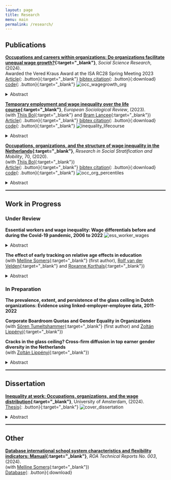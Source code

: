 ```yaml
---
layout: page
title: Research
menu: main
permalink: /research/
---
```


<style type="text/css">
    .image-left {
      display: block;
      margin-left: auto;
      margin-right: auto;
      float: right;
    }
    </style>

## Publications
<p> </p>

**[Occupations and careers within organizations: Do organizations facilitate unequal wage growth?](https://christophjanietz.github.io/assets/Janietz2024.pdf){:target="_blank"}**, *Social Science Research*, (2024). \
Awarded the Vered Kraus Award at the ISA RC28 Spring Meeting 2023 \
[Article](https://doi.org/10.1016/j.ssresearch.2024.103005){: .button}{:target="_blank"}
[bibtex citation](../assets/Janietz2024.bibtex){: .button}{:download}
[code](https://osf.io/eymg8/){: .button}{:target="_blank"} 
<image src="/assets/img/occ_wagegrowth_org.jpg" alt="occ_wagegrowth_org"> </image> 
<details>
  <summary>Abstract</summary>

Recent research suggests that occupational positions and organizational structures intersect during the formation of wage inequality over the working career. Using administrative data from the Netherlands, I investigate whether workers who start in different occupational positions experience unequal wage growth while remaining employed in an organization. Results show that workers in professional and managerial positions experience larger wage growth than workers in lower-status occupational positions. After six years of staying at the same organization, predicted wage growth rates vary between 5.44% for production workers and 10.18% for technical professionals. These findings indicate that occupational stratification has a dynamic component that unfolds at the level of organizations. I test whether occupational sorting across organizations with differing pay quality mediates part of the occupation-based heterogeneity in wage growth. The results indicate that occupational sorting is marked but that sorting explains only up to around 8% of heterogeneity in firm-internal wage growth between occupational positions in the Dutch labor market. 

</details>

<p> </p>

**[Temporary employment and wage inequality over the life course](https://christophjanietz.github.io/assets/JanietzBolLancee2023.pdf){:target="_blank"}**, *European Sociological Review*, (2023). \
(with [Thijs Bol](https://thijsbol.com/){:target="_blank"} and [Bram Lancee](https://www.bramlancee.eu/){:target="_blank"}) \
[Article](https://doi.org/10.1093/esr/jcad075){: .button}{:target="_blank"}
[bibtex citation](../assets/JanietzBolLancee2023.bibtex){: .button}{:download}
[code](https://osf.io/y7tnx/){: .button}{:target="_blank"}
<image src="/assets/img/inequality_lifecourse.jpg" alt="inequality_lifecourse"> </image> 
<details>
  <summary>Abstract</summary>
    
Wage inequality between workers with different levels of educational attainment has been shown to increase over the life course. In this study, we investigate to what extent this growth is explained by temporary employment. Using linked employer-employee register data from the Netherlands, we follow the labor market careers of workers born in 1979. We decompose the impact of temporary employment on the change in the educational wage gap over the life course into two distinct components: (a) changes in the group-specific temporary employment rates (group-specific risk) and (b) changes in the group-specific effects of temporary employment on wages (group-specific vulnerability). In line with previous research, we find a marked growth of the educational wage gap over the life course. While group differences in temporary employment risk changed throughout the observation period to the detriment of lower-educated workers, group differences in vulnerability to temporary employment increased specifically during the early life course. Overall, temporary employment explains approximately 9% of the change in the wage gap between workers with different levels of educational attainment by the age of 38 relative to age 28 in the Netherlands.  
    
</details>

<p> </p>

**[Occupations, organizations, and the structure of wage inequality in the Netherlands](https://christophjanietz.github.io/assets/JanietzBol2020.pdf){:target="_blank"}**, *Research in Social Stratification and Mobility*, 70, (2020). \
(with [Thijs Bol](https://thijsbol.com/){:target="_blank"}) \
[Article](https://doi.org/10.1016/j.rssm.2019.100468){: .button}{:target="_blank"}
[bibtex citation](../assets/JanietzBol2020.bib){: .button}{:download}
[code](https://osf.io/sf4q6/){: .button}{:target="_blank"}
<image src="/assets/img/occ_org_percentiles.jpg" alt="occ_org_percentiles"> </image> 
<details>
  <summary>Abstract</summary>

Recent studies have identified both occupations and organizations as important structures underpinning wage inequality in the labor market. In this article we investigate how the two structures might work together in explaining inequality. More specifically, we study how organizations affect between- and within-occupation inequality. Using a combination of Dutch linked employer-employee register data and the Dutch labor force survey, we find that organizations are more important in explaining wage differentials between occupations than wage inequality between workers with the same occupation. While organizations are far away from solely driving heterogeneity in pay among workers in the same occupation, we find that the sorting of high-paying occupations in high-paying firms (and vice versa) is an important mechanism by which both structures affect inequality. Our findings emphasize the importance of moving away from an isolated study of occupations or organizations towards an analytical integration of both structures for understanding wage inequality. 

</details>

<p> </p>

<hr style="border:.25px solid grey">

## Work in Progress
<p> </p>

### Under Review
<p> </p>

**Essential workers and wage inequality: Wage differentials before and during the Covid-19 pandemic, 2006 to 2022**
<image src="/assets/img/ess_worker_wages.jpg" alt="ess_worker_wages"> </image>
<details>
  <summary>Abstract</summary>

In 2020, several governments declared specific occupations as essential for maintaining the functioning of society in response to the Covid-19 pandemic. A current question in the public debate on fair pay is whether essential workers are sufficiently remunerated. Using data from the Netherlands, I analyze the wages of essential workers relative to other workers before and during the Covid-19 pandemic. Results indicate that essential workers earn less relative to other workers within higher-paid strata of the occupational structure, while they earn more within lower-paid strata. These wage differentials are shaped by gender composition and sectoral employment. I employ a difference-in-differences design based on quarterly data between January 2017 and September 2022 to assess whether the onset of the Covid-19 pandemic affected wage differentials due to an increasing public appreciation of essential work. Results indicate that the collective experience of the Covid-19 pandemic has not benefited essential workers in the short-term. 

</details>
<p> </p>

**The effect of early tracking on relative age effects in education** \
(with [Melline Somers](https://www.maastrichtuniversity.nl/m-somers){:target="_blank"} (first author), [Rolf van der Velden](https://www.maastrichtuniversity.nl/r-van-der-velden){:target="_blank"} and [Roxanne Korthals](http://roxannekorthals.com/){:target="_blank"}) 
<details>
  <summary>Abstract</summary>

Most education systems regulate school entry by using a specific annual cut-off date to group children into starting cohorts. Although this practice limits developmental heterogeneity in the classroom, some children still enter school up to almost 12 months younger than the oldest student in the same cohort. These assigned differences in school entry age strongly affect student achievement during the early stages of schooling. Although studies have found a weakening impact of relative age on school performance in higher grades, this effect varies considerably across countries. In this study, we analysed the effect of early tracking on the development of performance gaps in math, science, and reading between relatively old and young students. Relatively young students may be particularly prone to  track misallocation. The different learning environments for relatively old and young students during secondary education may preserve the initial performance gap. Using international test scores from TIMSS, PIRLS, and PISA, we demonstrate the importance of the sampling design in obtaining reliable estimates of the relative age effect. In line with previous research, we observed that the impact of relative age on school performance decreases over time. However, the results of our difference-in-differences analyses suggest that these age inequalities decline less strongly in early-tracking countries.
</details>

<p> </p>

### In Preparation
<p> </p>

**The prevalence, extent, and persistence of the glass ceiling in Dutch organizations: Evidence using linked-employer-employee data, 2011-2022**

<p> </p>

**Corporate Boardroom Quotas and Gender Equality in Organizations** \
(with [Sören Tumeltshammer](https://research.rug.nl/en/persons/s%C3%B6ren-tumeltshammer){:target="_blank"} (first author) and [Zoltán Lippényi](https://www.rug.nl/staff/z.lippenyi/?lang=en){:target="_blank"}) 

<p> </p>

**Cracks in the glass ceiling? Cross-firm diffusion in top earner gender diversity in the Netherlands** \
(with [Zoltán Lippényi](https://www.rug.nl/staff/z.lippenyi/?lang=en){:target="_blank"}) 
<details>
  <summary>Abstract</summary>

The increasing representation of women in corporate leadership positions has been heralded as a sign of a broken glass ceiling and an important step toward greater gender equality. At the same time, there is a remarkable heterogeneity of gender diversity in leadership and top-earning positions across firms and industries, and earlier research shows that equalization processes develop at different rates in different organizational fields. To explain such variation, existing studies either focus on external institutional influences, such as affirmative action policies, or on emergent processes within organizations, such as inequality regimes. Less attention has been paid to the inter-firm diffusion of gender equality processes. Our paper aims to fill this gap. Building on and extending relational inequality theory (RIT), which mainly focuses on workplace claims-making processes, we theorize how status position and inter-firm network relations within organizational fields affect inequality in organizations. Specifically, we draw on institutional and network theory to argue that gender diversity in top earning positions is an institutional process embedded in and influenced by organizational field position and inter-organizational network relations.
We use the case of the non-mandatory Dutch boardroom quota as an "institutional shock" to identify institutional origins of diversity diffusion. In recent decades, several European countries have introduced boardroom quotas for large corporations to achieve a more balanced representation of women in top management. The Netherlands, in response to low national rates of female corporate leadership, introduced such measures in 2013 for leading large firms (listed firms and the largest unlisted firms based on size, assets and turnover) with a weak enforcement rule (comply or explain the lack of compliance in annual reports). However, outside of the elite target firms, the impact of quotas on gender diversity in the boardroom remains unknown. We examine the extent to which a weakly enforced rule of gender-balanced leadership diffuses across organizational domains, and how diffusion depends on two mechanisms: the compliance of quota-targeted and high-status firms with gender diversity in leadership given the available candidate pool in the pipeline (high-paying positions below the executive level), and inter-firm mobility networks based on interlocking directorates that are likely to transmit norms of compliance with quota targets. We also examine whether compliance patterns converge on or exceed the 30 percent rule of the quota regulation.
We use longitudinal microdata on the complete population of Dutch firms’ age, size, assets, revenue, legal form, and industry from the Dutch Business Register [ABR] ]linked to individual data on employment and wages of workers from mandatory social security administration [POLISBUS] and, uniquely, data of all functionaries and their board assignments between 2006 and 2021 registered in the Dutch Chamber of Commerce. With these data sources, we construct and link longitudinal (1) firm diversity profiles in executive and top earning positions, (2) measures of firm status in the field (based industry-specific revenue, size, and financial performance), and (3) measures of firm network position (e.g. centrality) based on board memberships of executives (interlocking directorates) and their recent inter-board mobility. We identify firms sanctioned by corporate quota based on legal form, assets, and size to distinguish firms in field that are targeted and sanctioned.
We examine cross-firm diffusion in top earner gender diversity using regression methodology. We model the likelihood of a board assignment of women and the gender composition in top-earning positions within non-targeted organizations as a function of the extent of compliance of quota-targeted high-status firms within a given institutional field as well as the overall network position of non-targeted organizations. We are currently in the process of constructing the dataset and first results are expected within the next 2-3 months.
Our paper contributes to recent efforts by institutional scholars to understand how the interrelations of corporate actors condition the influence of institutions on local, organizational-level practices. Early institutional scholarship argued that new legislation creates uncertainty in organizations, leading them to mimic the responses of others in their field. Such processes were thought to lead to the diffusion of new organizational practices and the increasing similarity of organizations. Subsequent work, however, has shown that organizations vary in their responses to institutional pressures. This may be particularly true for novel, less stringent, and controversial regulations, such as gender quotas, which may contradict the preferences of local powerful actors (e.g., powerful men and field-leading corporations) and thus lead to divergent local interpretations and strategic responses. However, local gender diversity outcomes in highly visible positions are likely to have a mirroring effect on other firms through inter-firm relational processes, which has received little attention in the gender diversity and inequality literature. We describe the field-specific diffusion patterns of gender-diversity in managerial and high-paying sub-managerial positions across organizations as "cracks in the glass ceiling" to highlight the interdependent nature of the process.

</details>

<p> </p>

<hr style="border:.25px solid grey">

## Dissertation
<p> </p>

**[Inequality at work: Occupations, organizations, and the wage distribution](https://hdl.handle.net/11245.1/dad513af-a49e-4ea2-8936-f18e0969cf2e){:target="_blank"}**, University of Amsterdam, (2024). \
[Thesis](https://hdl.handle.net/11245.1/dad513af-a49e-4ea2-8936-f18e0969cf2e){: .button}{:target="_blank"}
<image src="/assets/img/cover_dissertation.jpg" alt="cover_dissertation"> </image> 
<details>
  <summary>Abstract</summary>

The occupational structure, the aggregate distribution of workers across different job roles that link people to pay, has long served as the dominant framework for understanding the unequal allocation of economic rewards in society. At the same time, recent empirical trends indicate that organizations are accountable for rising wage inequality in many countries. Organizations represent social spaces where economic resources are pooled and decisions regarding their distribution across workers are negotiated. Based on quantitative analyses of large-scale administrative data, this dissertation unpacks how occupations - ‘what’ people work - and organizations - ‘where’ people work - intersect during the formation of wage inequality. It addresses questions regarding the aggregate structure of wage inequality and studies how individual life chances are shaped by occupations and organizations in the Netherlands.

</details>

<p> </p>

<hr style="border:.25px solid grey">

## Other
<p> </p>

**[Database international school system characteristics and flexibility indicators: Manual](https://christophjanietz.github.io/assets/ROA_TR_2024_3.pdf){:target="_blank"}**, *ROA Technical Reports No. 003*, (2024). \
(with [Melline Somers](https://www.maastrichtuniversity.nl/m-somers){:target="_blank"}) \
[Database](../assets/Flex_database_3a_International_Flexibility_indicators.xlsx){: .button}{:download}
